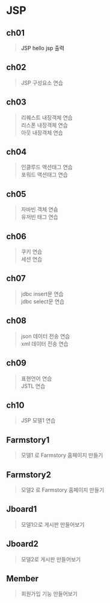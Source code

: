 # JSP

## ch01

> <a>JSP hello jsp 출력</a>
 
## ch02

> JSP 구성요소 연습

## ch03
> 리퀘스트 내장객체 연습   
> 리스폰 내장객체 연습   
> 아웃 내장객체 연습   

## ch04
> 인클루드 액션태그 연습   
> 포워드 액션태그 연습   
## ch05
> 자바빈 객체 연슴   
> 유저빈 태그 연습   

## ch06
> 쿠키 연습   
> 세션 연습   

## ch07

> jdbc insert문 연습   
> jdbc select문 연습   

## ch08 

> json 데이터 전송 연습   
> xml 데이터 전송 연습   

## ch09
> 표현언어 연습   
> JSTL 연습   

## ch10
> JSP 모델1 연습

## Farmstory1 
> 모델1 로 Farmstory 홈페이지 만들기

## Farmstory2
> 모델2 로 Farmstory 홈페이지 만들기

## Jboard1
> 모델1으로 게시판 만들어보기

## Jboard2
> 모델2로 게시판 만들어보기

## Member
> 회원가입 기능 만들어보기
